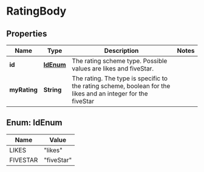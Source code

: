 
# RatingBody

## Properties
Name | Type | Description | Notes
------------ | ------------- | ------------- | -------------
**id** | [**IdEnum**](#IdEnum) | The rating scheme type. Possible values are likes and fiveStar. | 
**myRating** | **String** | The rating. The type is specific to the rating scheme, boolean for the likes and an integer for the fiveStar | 


<a name="IdEnum"></a>
## Enum: IdEnum
Name | Value
---- | -----
LIKES | &quot;likes&quot;
FIVESTAR | &quot;fiveStar&quot;



